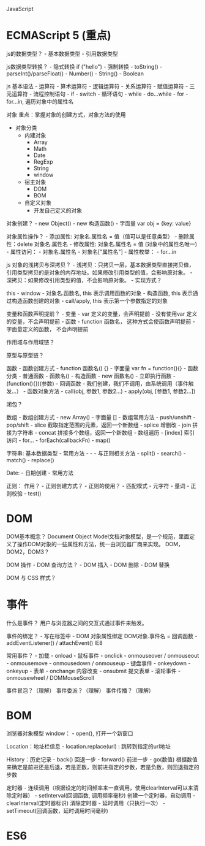 JavaScript

# ECMAScript 5 (重点)

js的数据类型？
    - 基本数据类型
    - 引用数据类型

js数据类型转换？
    - 隐式转换
        if ("hello")
    - 强制转换
        - toString()
        - parseInt()/parseFloat()
        - Number()
        - String()
        - Boolean    

js 基本语法
    - 运算符
        - 算术运算符
        - 逻辑运算符
        - 关系运算符
        - 赋值运算符
        - 三元运算符
    - 流程控制语句
        - if
        - switch
    - 循环语句
        - while
        - do...while
        - for
        - for...in, 遍历对象中的属性名

对象
重点：掌握对象的创建方式，对象方法的使用
- 对象分类
    - 内建对象
        - Array
        - Math
        - Date
        - RegExp
        - String
        - window
    - 宿主对象
        - DOM
        - BOM
    - 自定义对象
        - 开发自己定义的对象

对象创建？
    - new Object()
    - new 构造函数()
    - 字面量 var obj = {key: value}
    
对象属性操作？
    - 添加属性: 对象名.属性名 = 值（值可以是任意类型）
    - 删除属性：delete 对象名.属性名
    - 修改属性: 对象名.属性名 = 值 (对象中的属性名唯一)
    - 属性访问：
        - 对象名.属性名
        - 对象名["属性名"]
    - 属性枚举：
        - for...in

js 对象的浅拷贝与深拷贝？
    - 浅拷贝：只拷贝一层，基本数据类型直接拷贝值，引用类型拷贝的是对象的内存地址。如果修改引用类型的值，会影响原对象。
    - 深拷贝：如果修改引用类型的值，不会影响原对象。
        - 实现方式？
    
this
    - window
    - 对象名.函数名, this 表示调用函数的对象
    - 构造函数, this 表示通过构造函数创建的对象
    - call/apply, this 表示第一个参数指定的对象

变量和函数声明提前？
    - 变量
        - var 定义的变量，会声明提前
        - 没有使用var 定义的变量，不会声明提前
    - 函数
        - function 函数名， 这种方式会使函数声明提前
        - 字面量定义的函数， 不会声明提前

作用域与作用域链？

原型与原型链？

函数
    - 函数创建方式
        - function 函数名() {}
        - 字面量 var fn = function(){}
    - 函数分类
        - 普通函数
            - 函数名()
        - 构造函数
            - new 函数名()
        - 立即执行函数
            - (function(){})(参数)
        - 回调函数
            - 我们创建，我们不调用，由系统调用（事件触发...）
     - 函数对象方法
        - call(obj, 参数1, 参数2...)
        - apply(obj, [参数1, 参数2...])


闭包？


数组
    - 数组创建方式
        - new Array()
        - 字面量 []
    - 数组常用方法
        - push/unshift
        - pop/shift
        - slice 截取指定范围的元素，返回一个新数组
        - splice 增删改
        - join 拼接为字符串
        - concat 拼接多个数组，返回一个新数组
    - 数组遍历
        - [index] 索引访问
        - for...
        - forEach(callbackFn)
        - map()
    
字符串: 基本数据类型
    - 常用方法
        -
        -
    - 与正则相关方法
        - split()
        - search()
        - match()
        - replace()

Date:
    - 日期创建
    - 常用方法

正则：
作用？
    - 正则创建方式？
    - 正则的使用？
        - 匹配模式
        - 元字符
        - 量词
    - 正则校验
        - test()
        
# DOM
DOM基本概念？
    Document Object Model文档对象模型，是一个规范，里面定义了操作DOM对象的一些属性和方法，统一由浏览器厂商来实现。
DOM，DOM2，DOM3？

DOM 操作
    - DOM 查询方法？
    - DOM 插入
    - DOM 删除
    - DOM 替换
    
DOM 与 CSS 样式？

# 事件
什么是事件？
    用户与浏览器之间的交互式通过事件来触发。

事件的绑定？
    - 写在标签中 <a onclick="函数名()"></a>
    - DOM 对象属性绑定 DOM对象.事件名 = 回调函数
    - addEventListener() / attachEvent() IE8

常用事件？
    - 加载
        - onload
    - 鼠标事件
        - onclick
        - onmouseover / onmouseout
        - onmousemove
        - onmousedown / onmouseup
    - 键盘事件
        - onkeydown
        - onkeyup
    - 表单
        - onchange 内容改变
        - onsubmit 提交表单
    - 滚轮事件
        -onmousewheel / DOMMouseScroll
        
事件冒泡？（理解）
事件委派？（理解）
事件传播？（理解）

# BOM
浏览器对象模型
window：
    - open(), 打开一个新窗口
    
Location：地址栏信息
    - location.replace(url) : 跳转到指定的url地址

History：历史记录
    - back() 回退一步
    - forward() 前进一步
    - go(数值) 根据数值来确定是前进还是后退，若是正数，则前进指定的步数，若是负数，则回退指定的步数

定时器
    - 连续调用（根据设定的时间频率来一直调用，使用clearInterval可以来清除定时器）
        - setInterval(回调函数, 调用频率毫秒) 创建一个定时器，自动调用
        - clearInterval(定时器标识) 清除定时器
    - 延时调用（只执行一次）
        - setTimeout(回调函数，延时调用时间毫秒)
        
# ES6